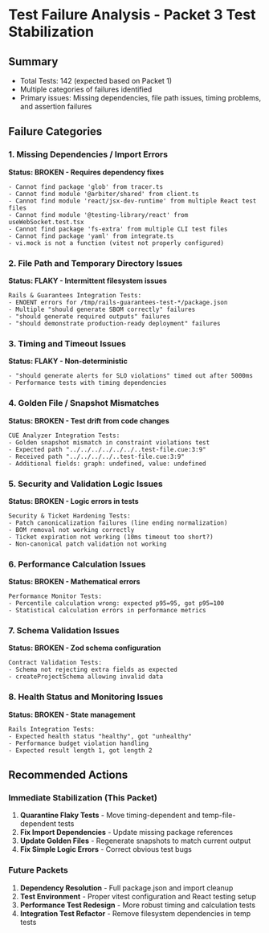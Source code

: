 # Test Failure Analysis - Packet 3 Test Stabilization

## Summary
- Total Tests: 142 (expected based on Packet 1)
- Multiple categories of failures identified
- Primary issues: Missing dependencies, file path issues, timing problems, and assertion failures

## Failure Categories

### 1. Missing Dependencies / Import Errors
**Status: BROKEN - Requires dependency fixes**

```
- Cannot find package 'glob' from tracer.ts
- Cannot find module '@arbiter/shared' from client.ts  
- Cannot find module 'react/jsx-dev-runtime' from multiple React test files
- Cannot find module '@testing-library/react' from useWebSocket.test.tsx
- Cannot find package 'fs-extra' from multiple CLI test files
- Cannot find package 'yaml' from integrate.ts
- vi.mock is not a function (vitest not properly configured)
```

### 2. File Path and Temporary Directory Issues
**Status: FLAKY - Intermittent filesystem issues**

```
Rails & Guarantees Integration Tests:
- ENOENT errors for /tmp/rails-guarantees-test-*/package.json
- Multiple "should generate SBOM correctly" failures
- "should generate required outputs" failures
- "should demonstrate production-ready deployment" failures
```

### 3. Timing and Timeout Issues
**Status: FLAKY - Non-deterministic**

```
- "should generate alerts for SLO violations" timed out after 5000ms
- Performance tests with timing dependencies
```

### 4. Golden File / Snapshot Mismatches
**Status: BROKEN - Test drift from code changes**

```
CUE Analyzer Integration Tests:
- Golden snapshot mismatch in constraint violations test
- Expected path "../../../../../../..test-file.cue:3:9" 
- Received path "../../../../..test-file.cue:3:9"
- Additional fields: graph: undefined, value: undefined
```

### 5. Security and Validation Logic Issues  
**Status: BROKEN - Logic errors in tests**

```
Security & Ticket Hardening Tests:
- Patch canonicalization failures (line ending normalization)
- BOM removal not working correctly  
- Ticket expiration not working (10ms timeout too short?)
- Non-canonical patch validation not working
```

### 6. Performance Calculation Issues
**Status: BROKEN - Mathematical errors**

```
Performance Monitor Tests:
- Percentile calculation wrong: expected p95=95, got p95=100
- Statistical calculation errors in performance metrics
```

### 7. Schema Validation Issues
**Status: BROKEN - Zod schema configuration**

```
Contract Validation Tests:
- Schema not rejecting extra fields as expected
- createProjectSchema allowing invalid data
```

### 8. Health Status and Monitoring Issues
**Status: BROKEN - State management**

```
Rails Integration Tests:
- Expected health status "healthy", got "unhealthy"
- Performance budget violation handling
- Expected result length 1, got length 2
```

## Recommended Actions

### Immediate Stabilization (This Packet)
1. **Quarantine Flaky Tests** - Move timing-dependent and temp-file-dependent tests
2. **Fix Import Dependencies** - Update missing package references  
3. **Update Golden Files** - Regenerate snapshots to match current output
4. **Fix Simple Logic Errors** - Correct obvious test bugs

### Future Packets
1. **Dependency Resolution** - Full package.json and import cleanup
2. **Test Environment** - Proper vitest configuration and React testing setup
3. **Performance Test Redesign** - More robust timing and calculation tests
4. **Integration Test Refactor** - Remove filesystem dependencies in temp tests
